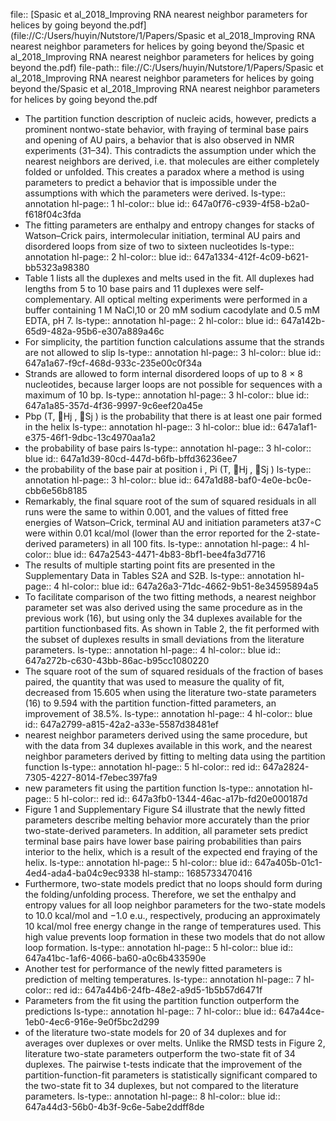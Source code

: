 file:: [Spasic et al_2018_Improving RNA nearest neighbor parameters for helices by going beyond the.pdf](file://C:/Users/huyin/Nutstore/1/Papers/Spasic et al_2018_Improving RNA nearest neighbor parameters for helices by going beyond the/Spasic et al_2018_Improving RNA nearest neighbor parameters for helices by going beyond the.pdf)
file-path:: file://C:/Users/huyin/Nutstore/1/Papers/Spasic et al_2018_Improving RNA nearest neighbor parameters for helices by going beyond the/Spasic et al_2018_Improving RNA nearest neighbor parameters for helices by going beyond the.pdf

- The partition function description of nucleic acids, however, predicts a prominent nontwo-state behavior, with fraying of terminal base pairs and opening of AU pairs, a behavior that is also observed in NMR experiments (31–34). This contradicts the assumption under which the nearest neighbors are derived, i.e. that molecules are either completely folded or unfolded. This creates a paradox where a method is using parameters to predict a behavior that is impossible under the assumptions with which the parameters were derived.
  ls-type:: annotation
  hl-page:: 1
  hl-color:: blue
  id:: 647a0f76-c939-4f58-b2a0-f618f04c3fda
- The fitting parameters are enthalpy and entropy changes for stacks of Watson–Crick pairs, intermolecular initiation, terminal AU pairs and disordered loops from size of two to sixteen nucleotides
  ls-type:: annotation
  hl-page:: 2
  hl-color:: blue
  id:: 647a1334-412f-4c09-b621-bb5323a98380
- Table 1 lists all the duplexes and melts used in the fit. All duplexes had lengths from 5 to 10 base pairs and 11 duplexes were self-complementary. All optical melting experiments were performed in a buffer containing 1 M NaCl,10 or 20 mM sodium cacodylate and 0.5 mM EDTA, pH 7.
  ls-type:: annotation
  hl-page:: 2
  hl-color:: blue
  id:: 647a142b-65d9-482a-95b6-e307a889a46c
- For simplicity, the partition function calculations assume that the strands are not allowed to slip
  ls-type:: annotation
  hl-page:: 3
  hl-color:: blue
  id:: 647a1a67-f9cf-468d-933c-235e00c0f34a
- Strands are allowed to form internal disordered loops of up to 8 × 8 nucleotides, because larger loops are not possible for sequences with a maximum of 10 bp.
  ls-type:: annotation
  hl-page:: 3
  hl-color:: blue
  id:: 647a1a85-357d-4f36-9997-9c6eef20a45e
- Pbp (T, Hj , Sj ) is the probability that there is at least one pair formed in the helix
  ls-type:: annotation
  hl-page:: 3
  hl-color:: blue
  id:: 647a1af1-e375-46f1-9dbc-13c4970aa1a2
- the probability of base pairs
  ls-type:: annotation
  hl-page:: 3
  hl-color:: blue
  id:: 647a1d39-80cd-447d-b6fb-bffd36236ee7
- the probability of the base pair at position i , Pi (T, Hj , Sj )
  ls-type:: annotation
  hl-page:: 3
  hl-color:: blue
  id:: 647a1d88-baf0-4e0e-bc0e-cbb6e56b8185
- Remarkably, the final square root of the sum of squared residuals in all runs were the same to within 0.001, and the values of fitted free energies of Watson–Crick, terminal AU and initiation parameters at37◦C were within 0.01 kcal/mol (lower than the error reported for the 2-state-derived parameters) in all 100 fits.
  ls-type:: annotation
  hl-page:: 4
  hl-color:: blue
  id:: 647a2543-4471-4b83-8bf1-bee4fa3d7716
- The results of multiple starting point fits are presented in the Supplementary Data in Tables S2A and S2B.
  ls-type:: annotation
  hl-page:: 4
  hl-color:: blue
  id:: 647a26a3-71dc-4662-9b51-8e34595894a5
- To facilitate comparison of the two fitting methods, a nearest neighbor parameter set was also derived using the same procedure as in the previous work (16), but using only the 34 duplexes available for the partition functionbased fits. As shown in Table 2, the fit performed with the subset of duplexes results in small deviations from the literature parameters.
  ls-type:: annotation
  hl-page:: 4
  hl-color:: blue
  id:: 647a272b-c630-43bb-86ac-b95cc1080220
- The square root of the sum of squared residuals of the fraction of bases paired, the quantity that was used to measure the quality of fit, decreased from 15.605 when using the literature two-state parameters (16) to 9.594 with the partition function-fitted parameters, an improvement of 38.5%.
  ls-type:: annotation
  hl-page:: 4
  hl-color:: blue
  id:: 647a2799-a815-42a2-a33e-5587d38481ef
- nearest neighbor parameters derived using the same procedure, but with the data from 34 duplexes available in this work, and the nearest neighbor parameters derived by fitting to melting data using the partition function
  ls-type:: annotation
  hl-page:: 5
  hl-color:: red
  id:: 647a2824-7305-4227-8014-f7ebec397fa9
- new parameters fit using the partition function
  ls-type:: annotation
  hl-page:: 5
  hl-color:: red
  id:: 647a3fb0-1344-46ac-a17b-fd20e000187d
- Figure 1 and Supplementary Figure S4 illustrate that the newly fitted parameters describe melting behavior more accurately than the prior two-state-derived parameters. In addition, all parameter sets predict terminal base pairs have lower base pairing probabilities than pairs interior to the helix, which is a result of the expected end fraying of the helix.
  ls-type:: annotation
  hl-page:: 5
  hl-color:: blue
  id:: 647a405b-01c1-4ed4-ada4-ba04c9ec9338
  hl-stamp:: 1685733470416
- Furthermore, two-state models predict that no loops should form during the folding/unfolding process. Therefore, we set the enthalpy and entropy values for all loop neighbor parameters for the two-state models to 10.0 kcal/mol and −1.0 e.u., respectively, producing an approximately 10 kcal/mol free energy change in the range of temperatures used. This high value prevents loop formation in these two models that do not allow loop formation.
  ls-type:: annotation
  hl-page:: 5
  hl-color:: blue
  id:: 647a41bc-1af6-4066-ba60-a0c6b433590e
- Another test for performance of the newly fitted parameters is prediction of melting temperatures.
  ls-type:: annotation
  hl-page:: 7
  hl-color:: red
  id:: 647a44b6-24fb-48e2-a9d5-1b5b57d6471f
- Parameters from the fit using the partition function outperform the predictions
  ls-type:: annotation
  hl-page:: 7
  hl-color:: blue
  id:: 647a44ce-1eb0-4ec6-916e-9e0f5bc2d299
- of the literature two-state models for 20 of 34 duplexes and for averages over duplexes or over melts. Unlike the RMSD tests in Figure 2, literature two-state parameters outperform the two-state fit of 34 duplexes. The pairwise t-tests indicate that the improvement of the partition-function-fit parameters is statistically significant compared to the two-state fit to 34 duplexes, but not compared to the literature parameters.
  ls-type:: annotation
  hl-page:: 8
  hl-color:: blue
  id:: 647a44d3-56b0-4b3f-9c6e-5abe2ddff8de